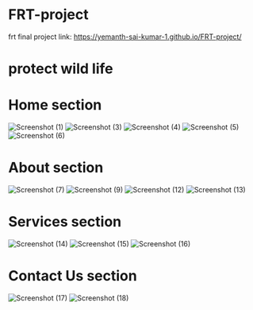 # FRT-project 
frt final project 
link: https://yemanth-sai-kumar-1.github.io/FRT-project/
# protect wild life 
# Home section
![Screenshot (1)](https://user-images.githubusercontent.com/108165320/175810441-6b05876b-6d57-4c2a-a8de-5c8b827aaf50.png)
![Screenshot (3)](https://user-images.githubusercontent.com/108165320/175810485-2b01f4df-2370-4aea-81cc-0731cc868781.png)
![Screenshot (4)](https://user-images.githubusercontent.com/108165320/175810494-bc8be212-6bce-426c-b0d2-c4e43a6f2e86.png)
![Screenshot (5)](https://user-images.githubusercontent.com/108165320/175810505-44061564-7322-4872-817a-64e8ab6639d2.png)
![Screenshot (6)](https://user-images.githubusercontent.com/108165320/175810522-8b165b22-58b9-4390-bb44-5fd62c5fbb0c.png) 
# About section
![Screenshot (7)](https://user-images.githubusercontent.com/108165320/175810581-3eb46270-df9f-43d1-81a6-1a0804962bf7.png)
![Screenshot (9)](https://user-images.githubusercontent.com/108165320/175810630-a992ac48-39b9-4501-abc8-4792b00731d4.png)
![Screenshot (12)](https://user-images.githubusercontent.com/108165320/175810651-5df1617c-de26-48de-8d70-991ee71a1cb5.png)
![Screenshot (13)](https://user-images.githubusercontent.com/108165320/175810658-0ab013df-b855-4b71-9522-e64c82ff51f0.png)
#  Services section 

![Screenshot (14)](https://user-images.githubusercontent.com/108165320/175810877-cb43c68a-3da9-49d3-9890-1ee694174248.png)
![Screenshot (15)](https://user-images.githubusercontent.com/108165320/175810881-a8ec030d-c880-4c42-a14e-e9137467f379.png)
![Screenshot (16)](https://user-images.githubusercontent.com/108165320/175810884-2ee7ec65-240c-42cb-9bf8-ee25beef066d.png)
#  Contact Us section 
![Screenshot (17)](https://user-images.githubusercontent.com/108165320/175810972-7448b791-10b9-4f7a-8046-b86f1f599748.png)
![Screenshot (18)](https://user-images.githubusercontent.com/108165320/175810977-f337e8e2-2138-4bb3-86a8-9ceb9807ccdc.png)
